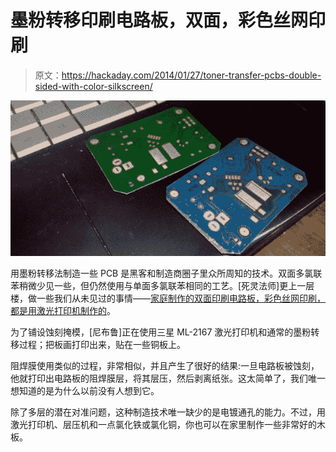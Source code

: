 # 墨粉转移印刷电路板，双面，彩色丝网印刷

> 原文：<https://hackaday.com/2014/01/27/toner-transfer-pcbs-double-sided-with-color-silkscreen/>

![Silk](img/81e070017a3aa9a08c5d62b6d56292de.png)

用墨粉转移法制造一些 PCB 是黑客和制造商圈子里众所周知的技术。双面多氯联苯稍微少见一些，但仍然使用与单面多氯联苯相同的工艺。[死灵法师]更上一层楼，做一些我们从未见过的事情——[家庭制作的双面印刷电路板，彩色丝网印刷，都是用激光打印机制作的](http://ncrmnt.org/wp/2014/01/26/toner-transfer-now-in-color-and-with-silkscreen/)。

为了铺设蚀刻掩模，[尼布鲁]正在使用三星 ML-2167 激光打印机和通常的墨粉转移过程；把板画打印出来，贴在一些铜板上。

阻焊膜使用类似的过程，非常相似，并且产生了很好的结果:一旦电路板被蚀刻，他就打印出电路板的阻焊膜层，将其层压，然后剥离纸张。这太简单了，我们唯一想知道的是为什么以前没有人想到它。

除了多层的潜在对准问题，这种制造技术唯一缺少的是电镀通孔的能力。不过，用激光打印机、层压机和一点氯化铁或氯化铜，你也可以在家里制作一些非常好的木板。